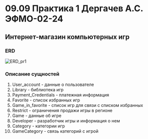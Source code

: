 # 09.09 Практика 1 Дергачев А.С. ЭФМО-02-24
## Интернет-магазин компьютерных игр
### ERD
![ERD_pr1](https://github.com/user-attachments/assets/36914202-8dfd-4e82-8d00-06f4ccb29ade)


### Описание сущностей
1) User_account - данные о пользователе
2) Library - библиотека игр
3) Payment_Credentials - платежная информация
4) Favorite - список избранных игр
5) Game_in_favorite - список игр для связи с списком избранных
6) Restrict - ограничения продажи игры в регионе
7) Game - данные об игре
8) Developer - разработчик игры и информация о нем
9) Category - категории игр
10) GameCategory - связь категорий с игрой

